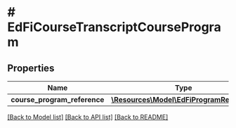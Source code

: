 # # EdFiCourseTranscriptCourseProgram

## Properties

Name | Type | Description | Notes
------------ | ------------- | ------------- | -------------
**course_program_reference** | [**\Resources\Model\EdFiProgramReference**](EdFiProgramReference.md) |  |

[[Back to Model list]](../../README.md#models) [[Back to API list]](../../README.md#endpoints) [[Back to README]](../../README.md)
